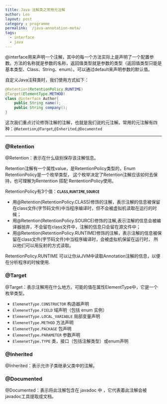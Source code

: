 ```yaml
---
title: Java 注解类之常用元注解
author: Leo
layout: post
category : programme
permalink:  /java-annotation-meta/
tags: 
  - interface
  - java
---
```


@interface用来声明一个注解，其中的每一个方法实际上是声明了一个配置参数。方法的名称就是参数的名称，返回值类型就是参数的类型（返回值类型只能是基本类型、Class、String、enum）。可以通过default来声明参数的默认值。

自定义Java注释类时，我们使用方式如下：

```java
@Retention(RetentionPolicy.RUNTIME)
@Target(ElementType.METHOD)
class @interface Author{
	public String name();
	public String company();
}
```

这次我们重点讨论修饰注解的注解，也就是我们说的元注解。常用的元注解有四种：`@Retention`,`@Target`,`@Inherited`,`@Documented`

<!--more-->

---

### @Retention
@Retention：表示在什么级别保存该注解信息。

Retention注解有一个属性value，是RetentionPolicy类型的，Enum RetentionPolicy是一个枚举类型，
这个枚举决定了Retention注解应该如何去保持，也可理解为Rentention 搭配 RententionPolicy使用。

RetentionPolicy有3个值：**`CLASS`**,**`RUNTIME`**,**`SOURCE`**

- 用@Retention(RetentionPolicy.CLASS)修饰的注解，表示注解的信息被保留在class文件(字节码文件)中当程序编译时，但不会被虚拟机读取在运行的时候；
- 用@Retention(RetentionPolicy.SOURCE)修饰的注解,表示注解的信息会被编译器抛弃，不会留在class文件中，注解的信息只会留在源文件中；
- 用@Retention(RetentionPolicy.RUNTIME)修饰的注解，表示注解的信息被保留在class文件(字节码文件)中当程序编译时，会被虚拟机保留在运行时，
所以他们可以用反射的方式读取。

RetentionPolicy.RUNTIME 可以让你从JVM中读取Annotation注解的信息，以便在分析程序的时候使用.

### @Target
@Target：表示注解用在什么地方。可能的值在属性ElementType中，它是一个枚举类型。

- `ElemenetType.CONSTRUCTOR` 构造器声明
- `ElemenetType.FIELD` 域声明（包括 enum 实例）
- `ElemenetType.LOCAL_VARIABLE`  局部变量声明
- `ElemenetType.METHOD` 方法声明
- `ElemenetType.PACKAGE` 包声明
- `ElemenetType.PARAMETER` 参数声明
- `ElemenetType.TYPE` 类，接口（包括注解类型）或enum声明 

### @Inherited
@Inherited：表示允许子类继承父类中的注解。

### @Documented
@Documented：表示将此注解包含在 javadoc 中 ，它代表着此注解会被javadoc工具提取成文档。
